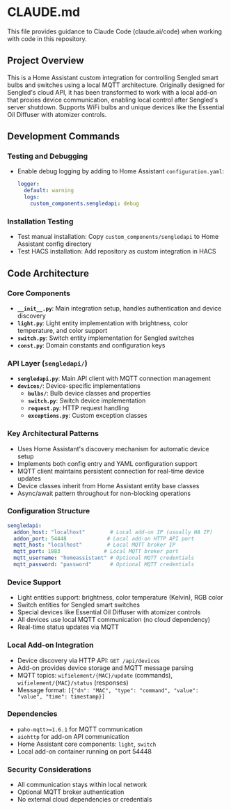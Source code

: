 # CLAUDE.md

This file provides guidance to Claude Code (claude.ai/code) when working with code in this repository.

## Project Overview

This is a Home Assistant custom integration for controlling Sengled smart bulbs and switches using a local MQTT architecture. Originally designed for Sengled's cloud API, it has been transformed to work with a local add-on that proxies device communication, enabling local control after Sengled's server shutdown. Supports WiFi bulbs and unique devices like the Essential Oil Diffuser with atomizer controls.

## Development Commands

### Testing and Debugging
- Enable debug logging by adding to Home Assistant `configuration.yaml`:
  ```yaml
  logger:
    default: warning
    logs:
      custom_components.sengledapi: debug
  ```

### Installation Testing
- Test manual installation: Copy `custom_components/sengledapi` to Home Assistant config directory
- Test HACS installation: Add repository as custom integration in HACS

## Code Architecture

### Core Components
- **`__init__.py`**: Main integration setup, handles authentication and device discovery
- **`light.py`**: Light entity implementation with brightness, color temperature, and color support
- **`switch.py`**: Switch entity implementation for Sengled switches
- **`const.py`**: Domain constants and configuration keys

### API Layer (`sengledapi/`)
- **`sengledapi.py`**: Main API client with MQTT connection management
- **`devices/`**: Device-specific implementations
  - **`bulbs/`**: Bulb device classes and properties
  - **`switch.py`**: Switch device implementation
  - **`request.py`**: HTTP request handling
  - **`exceptions.py`**: Custom exception classes

### Key Architectural Patterns
- Uses Home Assistant's discovery mechanism for automatic device setup
- Implements both config entry and YAML configuration support
- MQTT client maintains persistent connection for real-time device updates
- Device classes inherit from Home Assistant entity base classes
- Async/await pattern throughout for non-blocking operations

### Configuration Structure
```yaml
sengledapi:
  addon_host: "localhost"        # Local add-on IP (usually HA IP)
  addon_port: 54448             # Local add-on HTTP API port
  mqtt_host: "localhost"        # Local MQTT broker IP  
  mqtt_port: 1883              # Local MQTT broker port
  mqtt_username: "homeassistant" # Optional MQTT credentials
  mqtt_password: "password"      # Optional MQTT credentials
```

### Device Support
- Light entities support: brightness, color temperature (Kelvin), RGB color
- Switch entities for Sengled smart switches  
- Special devices like Essential Oil Diffuser with atomizer controls
- All devices use local MQTT communication (no cloud dependency)
- Real-time status updates via MQTT

### Local Add-on Integration
- Device discovery via HTTP API: `GET /api/devices`
- Add-on provides device storage and MQTT message parsing
- MQTT topics: `wifielement/{MAC}/update` (commands), `wifielement/{MAC}/status` (responses)
- Message format: `[{"dn": "MAC", "type": "command", "value": "value", "time": timestamp}]`

### Dependencies
- `paho-mqtt>=1.6.1` for MQTT communication
- `aiohttp` for add-on API communication
- Home Assistant core components: `light`, `switch`
- Local add-on container running on port 54448

### Security Considerations
- All communication stays within local network
- Optional MQTT broker authentication
- No external cloud dependencies or credentials